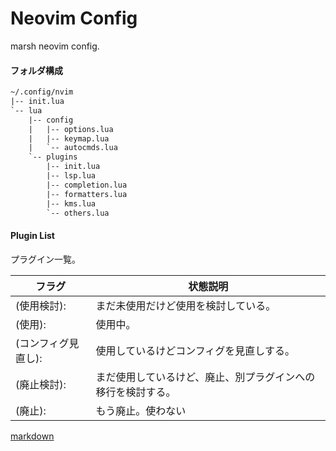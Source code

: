 # Neovim Config

marsh neovim config.  


#### フォルダ構成

```txt
~/.config/nvim
|-- init.lua
`-- lua
    |-- config
    |   |-- options.lua
    |   |-- keymap.lua
    |   `-- autocmds.lua
    `-- plugins
        |-- init.lua
        |-- lsp.lua
        |-- completion.lua
        |-- formatters.lua
        |-- kms.lua
        `-- others.lua
```


#### Plugin List

プラグイン一覧。  

| フラグ              | 状態説明                                                     |
| ------------------- | ------------------------------------------------------------ |
| (使用検討):         | まだ未使用だけど使用を検討している。                         |
| (使用):             | 使用中。                                                     |
| (コンフィグ見直し): | 使用しているけどコンフィグを見直しする。                     |
| (廃止検討):         | まだ使用しているけど、廃止、別プラグインへの移行を検討する。 |
| (廃止):             | もう廃止。使わない                                           |


[markdown](./doc/markdown.md)




